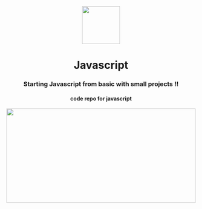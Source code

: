 <div align="center">
  <img src="https://user-images.githubusercontent.com/74038190/212257454-16e3712e-945a-4ca2-b238-408ad0bf87e6.gif" height=100 width=100 >
  <h1>Javascript</h1>
  <h3 >Starting Javascript from basic with small projects !! </h3> 
  <h4>code repo for javascript </h4> 

<img src="https://user-images.githubusercontent.com/74038190/213910845-af37a709-8995-40d6-be59-724526e3c3d7.gif" height="250" width="500">   
</div>
